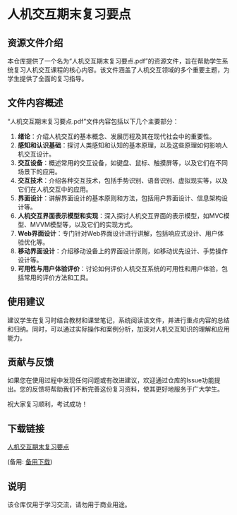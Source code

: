 # 人机交互期末复习要点

## 资源文件介绍

本仓库提供了一个名为“人机交互期末复习要点.pdf”的资源文件，旨在帮助学生系统复习人机交互课程的核心内容。该文件涵盖了人机交互领域的多个重要主题，为学生提供了全面的复习指导。

## 文件内容概述

“人机交互期末复习要点.pdf”文件内容包括以下几个主要部分：

1. **绪论**：介绍人机交互的基本概念、发展历程及其在现代社会中的重要性。
2. **感知和认识基础**：探讨人类感知和认知的基本原理，以及这些原理如何影响人机交互设计。
3. **交互设备**：概述常用的交互设备，如键盘、鼠标、触摸屏等，以及它们在不同场景下的应用。
4. **交互技术**：介绍各种交互技术，包括手势识别、语音识别、虚拟现实等，以及它们在人机交互中的应用。
5. **界面设计**：讲解界面设计的基本原则和方法，包括用户界面设计、信息架构设计等。
6. **人机交互界面表示模型和实现**：深入探讨人机交互界面的表示模型，如MVC模型、MVVM模型等，以及它们的实现方式。
7. **Web界面设计**：专门针对Web界面设计进行讲解，包括响应式设计、用户体验优化等。
8. **移动界面设计**：介绍移动设备上的界面设计原则，如移动优先设计、手势操作设计等。
9. **可用性与用户体验评价**：讨论如何评价人机交互系统的可用性和用户体验，包括常用的评价方法和工具。

## 使用建议

建议学生在复习时结合教材和课堂笔记，系统阅读该文件，并进行重点内容的总结和归纳。同时，可以通过实际操作和案例分析，加深对人机交互知识的理解和应用能力。

## 贡献与反馈

如果您在使用过程中发现任何问题或有改进建议，欢迎通过仓库的Issue功能提出。您的反馈将帮助我们不断完善这份复习资料，使其更好地服务于广大学生。

祝大家复习顺利，考试成功！

## 下载链接
[人机交互期末复习要点](https://pan.quark.cn/s/78f49f26d0dd) 

(备用: [备用下载](https://pan.baidu.com/s/1R02KAQzw1bhxqQetmYVpUw?pwd=1234))

## 说明

该仓库仅用于学习交流，请勿用于商业用途。

